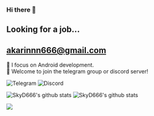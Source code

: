### Hi there 👋

## Looking for a job...
## akarinnn666@gmail.com

<p>
📱 I focus on Android development.</br>
🌟 Welcome to join the telegram group or discord server!</br>
</p>

<p>
  <a href="https://t.me/SkyD666Chat" style="text-decoration:none" >
    <img src="https://img.shields.io/badge/Telegram-2CA5E0?logo=telegram&logoColor=white&style=for-the-badge" alt="Telegram"/>
  </a>
  <a href="https://discord.gg/pEWEjeJTa3" style="text-decoration:none" >
    <img src="https://img.shields.io/discord/982522006819991622?color=5865F2&label=Discord&logo=discord&logoColor=white&style=for-the-badge" alt="Discord"/>
  </a>
</p>

<img src="https://github-readme-stats.vercel.app/api?username=SkyD666&show_icons=true" alt="SkyD666's github stats"/>
<img src="https://github-readme-stats.vercel.app/api/top-langs/?username=SkyD666&layout=compact" alt="SkyD666's github stats"/>

<a><img src="https://komarev.com/ghpvc/?username=SkyD666&color=brightgreen&label=Views&style=for-the-badge" /></a> 
